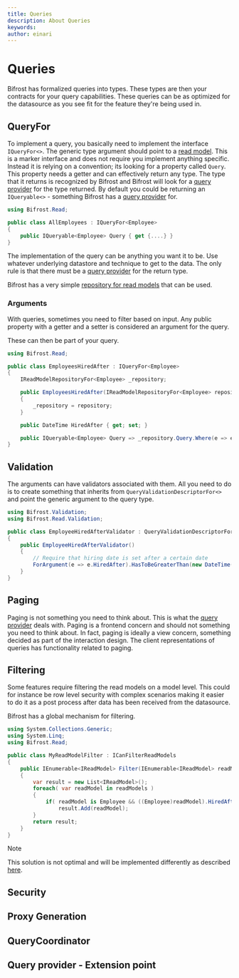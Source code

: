 ```yaml
---
title: Queries
description: About Queries
keywords: 
author: einari
---
```


# Queries

Bifrost has formalized queries into types. These types are then your contracts
for your query capabilities. These queries can be as optimized for the
datasource as you see fit for the feature they're being used in.

## QueryFor

To implement a query, you basically need to implement the interface `IQueryFor<>`.
The generic type argument should point to a [read model](read_model.md).
This is a marker interface and does not require you implement anything specific.
Instead it is relying on a convention; its looking for a property called `Query`.
This property needs a getter and can effectively return any type. The type that it
returns is recognized by Bifrost and Bifrost will look for a [query provider](query_providers.md)
for the type returned. By default you could be returning an `IQueryable<>` - something
Bifrost has a [query provider](query_providers.md) for.


```csharp
using Bifrost.Read;

public class AllEmployees : IQueryFor<Employee>
{
    public IQueryable<Employee> Query { get {....} }
}
```

The implementation of the query can be anything you want it to be. Use whatever
underlying datastore and technique to get to the data. The only rule is that there
must be a [query provider](query_providers.md) for the return type.

Bifrost has a very simple [repository for read models](read_model_repository.md) that
can be used.

### Arguments

With queries, sometimes you need to filter based on input. Any public property with
a getter and a setter is considered an argument for the query.

These can then be part of your query.

```csharp
using Bifrost.Read;

public class EmployeesHiredAfter : IQueryFor<Employee>
{
    IReadModelRepositoryFor<Employee> _repository;

    public EmployeesHiredAfter(IReadModelRepositoryFor<Employee> repository)
    {
        _repository = repository;
    }

    public DateTime HiredAfter { get; set; }

    public IQueryable<Employee> Query => _repository.Query.Where(e => e.HiredDate >= HiredAfter);
}
```


## Validation

The arguments can have validators associated with them. All you need to do is to create something
that inherits from `QueryValidationDescriptorFor<>` and point the generic argument to the
query type.

```csharp
using Bifrost.Validation;
using Bifrost.Read.Validation;

public class EmployeeHiredAfterValidator : QueryValidationDescriptorFor<EmployeesHiredAfter>
{
    public EmployeeHiredAfterValidator()
    {
        // Require that hiring date is set after a certain date
        ForArgument(e => e.HiredAfter).HasToBeGreaterThan(new DateTime(1985,1,1));
    }
}
```

## Paging

Paging is not something you need to think about. This is what the [query provider](query_provider.md)
deals with. Paging is a frontend concern and should not something you need to think about.
In fact, paging is ideally a view concern, something decided as part of the interaction design.
The client representations of queries has functionality related to paging.

## Filtering

Some features require filtering the read models on a model level. This could for instance be
row level security with complex scenarios making it easier to do it as a post process after
data has been received from the datasource.

Bifrost has a global mechanism for filtering.

```csharp
using System.Collections.Generic;
using System.Linq;
using Bifrost.Read;

public class MyReadModelFilter : ICanFilterReadModels
{
    public IEnumerable<IReadModel> Filter(IEnumerable<IReadModel> readModels)
    {
        var result = new List<IReadModel>();
        foreach( var readModel in readModels )
        {
            if( readModel is Employee && ((Employee)readModel).HiredAfter > new DateTime(1985,1,1) )
                result.Add(readModel);
        }
        return result;
    }
}
```

> [!Note]
> This solution is not optimal and will be implemented differently as described [here](https://github.com/dolittle/Bifrost/issues/784).

## Security

## Proxy Generation

## QueryCoordinator

## Query provider - Extension point

```csharp

```




